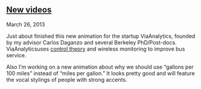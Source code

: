 ## [New videos](/2013/03/26/new-animations/ "New videos")

March 26, 2013
            

Just about finished this new animation for the startup ViaAnalytics, founded by my advisor Carlos Daganzo and several Berkeley PhD/Post-docs. ViaAnalyticsuses [control theory](http://en.wikipedia.org/wiki/Control_theory) and wireless monitoring to improve bus service.

Also I’m working on a new animation about why we should use “gallons per 100 miles” instead of “miles per gallon.” It looks pretty good and will feature the vocal stylings of people with strong accents.

					            